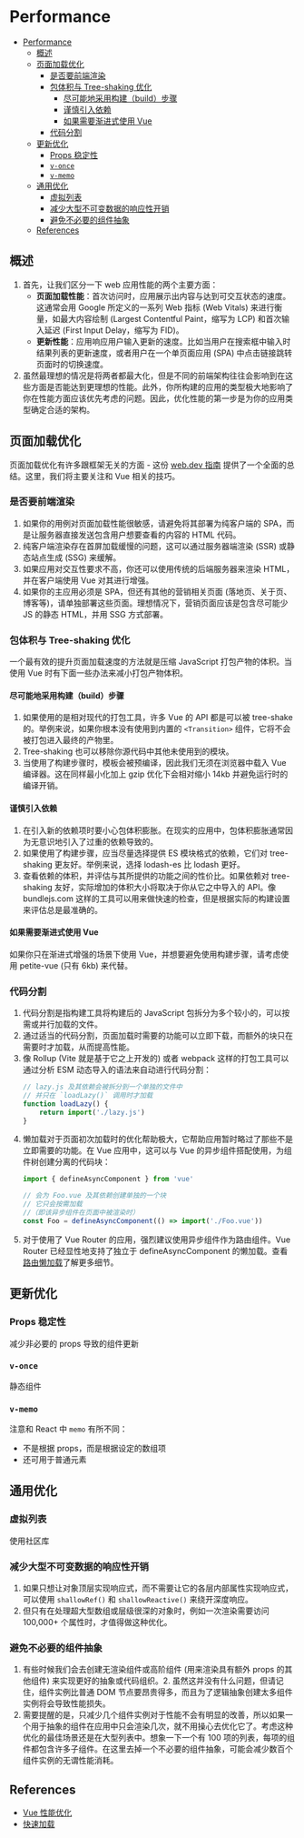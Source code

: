 # Performance


<!-- TOC -->

- [Performance](#performance)
    - [概述](#概述)
    - [页面加载优化​](#页面加载优化​)
        - [是否要前端渲染](#是否要前端渲染)
        - [包体积与 Tree-shaking 优化​](#包体积与-tree-shaking-优化​)
            - [尽可能地采用构建（build）步骤](#尽可能地采用构建build步骤)
            - [谨慎引入依赖](#谨慎引入依赖)
            - [如果需要渐进式使用 Vue](#如果需要渐进式使用-vue)
        - [代码分割​](#代码分割​)
    - [更新优化​](#更新优化​)
        - [Props 稳定性](#props-稳定性)
        - [`v-once`](#v-once)
        - [`v-memo`](#v-memo)
    - [通用优化](#通用优化)
        - [虚拟列表](#虚拟列表)
        - [减少大型不可变数据的响应性开销​](#减少大型不可变数据的响应性开销​)
        - [避免不必要的组件抽象​](#避免不必要的组件抽象​)
    - [References](#references)

<!-- /TOC -->


## 概述
1. 首先，让我们区分一下 web 应用性能的两个主要方面：
    * **页面加载性能**：首次访问时，应用展示出内容与达到可交互状态的速度。这通常会用 Google 所定义的一系列 Web 指标 (Web Vitals) 来进行衡量，如最大内容绘制 (Largest Contentful Paint，缩写为 LCP) 和首次输入延迟 (First Input Delay，缩写为 FID)。
    * **更新性能**：应用响应用户输入更新的速度。比如当用户在搜索框中输入时结果列表的更新速度，或者用户在一个单页面应用 (SPA) 中点击链接跳转页面时的切换速度。
2. 虽然最理想的情况是将两者都最大化，但是不同的前端架构往往会影响到在这些方面是否能达到更理想的性能。此外，你所构建的应用的类型极大地影响了你在性能方面应该优先考虑的问题。因此，优化性能的第一步是为你的应用类型确定合适的架构。


## 页面加载优化​
页面加载优化有许多跟框架无关的方面 - 这份 [web.dev 指南](https://web.dev/fast/) 提供了一个全面的总结。这里，我们将主要关注和 Vue 相关的技巧。

### 是否要前端渲染
1. 如果你的用例对页面加载性能很敏感，请避免将其部署为纯客户端的 SPA，而是让服务器直接发送包含用户想要查看的内容的 HTML 代码。
2. 纯客户端渲染存在首屏加载缓慢的问题，这可以通过服务器端渲染 (SSR) 或静态站点生成 (SSG) 来缓解。
3. 如果应用对交互性要求不高，你还可以使用传统的后端服务器来渲染 HTML，并在客户端使用 Vue 对其进行增强。
4. 如果你的主应用必须是 SPA，但还有其他的营销相关页面 (落地页、关于页、博客等)，请单独部署这些页面。理想情况下，营销页面应该是包含尽可能少 JS 的静态 HTML，并用 SSG 方式部署。

### 包体积与 Tree-shaking 优化​
一个最有效的提升页面加载速度的方法就是压缩 JavaScript 打包产物的体积。当使用 Vue 时有下面一些办法来减小打包产物体积。

#### 尽可能地采用构建（build）步骤
1. 如果使用的是相对现代的打包工具，许多 Vue 的 API 都是可以被 tree-shake 的。举例来说，如果你根本没有使用到内置的 `<Transition>` 组件，它将不会被打包进入最终的产物里。
2. Tree-shaking 也可以移除你源代码中其他未使用到的模块。
3. 当使用了构建步骤时，模板会被预编译，因此我们无须在浏览器中载入 Vue 编译器。这在同样最小化加上 gzip 优化下会相对缩小 14kb 并避免运行时的编译开销。

#### 谨慎引入依赖
1. 在引入新的依赖项时要小心包体积膨胀。在现实的应用中，包体积膨胀通常因为无意识地引入了过重的依赖导致的。
2. 如果使用了构建步骤，应当尽量选择提供 ES 模块格式的依赖，它们对 tree-shaking 更友好。举例来说，选择 lodash-es 比 lodash 更好。
3. 查看依赖的体积，并评估与其所提供的功能之间的性价比。如果依赖对 tree-shaking 友好，实际增加的体积大小将取决于你从它之中导入的 API。像 bundlejs.com 这样的工具可以用来做快速的检查，但是根据实际的构建设置来评估总是最准确的。

#### 如果需要渐进式使用 Vue
如果你只在渐进式增强的场景下使用 Vue，并想要避免使用构建步骤，请考虑使用 petite-vue (只有 6kb) 来代替。

### 代码分割​
1. 代码分割是指构建工具将构建后的 JavaScript 包拆分为多个较小的，可以按需或并行加载的文件。
2. 通过适当的代码分割，页面加载时需要的功能可以立即下载，而额外的块只在需要时才加载，从而提高性能。
3. 像 Rollup (Vite 就是基于它之上开发的) 或者 webpack 这样的打包工具可以通过分析 ESM 动态导入的语法来自动进行代码分割：
    ```js
    // lazy.js 及其依赖会被拆分到一个单独的文件中
    // 并只在 `loadLazy()` 调用时才加载
    function loadLazy() {
        return import('./lazy.js')
    }
    ```
4. 懒加载对于页面初次加载时的优化帮助极大，它帮助应用暂时略过了那些不是立即需要的功能。在 Vue 应用中，这可以与 Vue 的异步组件搭配使用，为组件树创建分离的代码块：
    ```js
    import { defineAsyncComponent } from 'vue'

    // 会为 Foo.vue 及其依赖创建单独的一个块
    // 它只会按需加载
    //（即该异步组件在页面中被渲染时）
    const Foo = defineAsyncComponent(() => import('./Foo.vue'))
    ```
5. 对于使用了 Vue Router 的应用，强烈建议使用异步组件作为路由组件。Vue Router 已经显性地支持了独立于 defineAsyncComponent 的懒加载。查看 [路由懒加载](https://router.vuejs.org/zh/guide/advanced/lazy-loading.html)了解更多细节。   


## 更新优化​
### Props 稳定性
减少非必要的 props 导致的组件更新

### `v-once`
静态组件

### `v-memo`
注意和 React 中 `memo` 有所不同：
* 不是根据 props，而是根据设定的数组项
* 还可用于普通元素


## 通用优化
### 虚拟列表
使用社区库

### 减少大型不可变数据的响应性开销​
1. 如果只想让对象顶层实现响应式，而不需要让它的各层内部属性实现响应式，可以使用 `shallowRef()` 和 `shallowReactive()` 来绕开深度响应。
2. 但只有在处理超大型数组或层级很深的对象时，例如一次渲染需要访问 100,000+ 个属性时，才值得做这种优化。

### 避免不必要的组件抽象​
1. 有些时候我们会去创建无渲染组件或高阶组件 (用来渲染具有额外 props 的其他组件) 来实现更好的抽象或代码组织。2. 虽然这并没有什么问题，但请记住，组件实例比普通 DOM 节点要昂贵得多，而且为了逻辑抽象创建太多组件实例将会导致性能损失。
3. 需要提醒的是，只减少几个组件实例对于性能不会有明显的改善，所以如果一个用于抽象的组件在应用中只会渲染几次，就不用操心去优化它了。考虑这种优化的最佳场景还是在大型列表中。想象一下一个有 100 项的列表，每项的组件都包含许多子组件。在这里去掉一个不必要的组件抽象，可能会减少数百个组件实例的无谓性能消耗。


## References
* [Vue 性能优化](https://cn.vuejs.org/guide/best-practices/performance.html)
* [快速加载](https://zh-hans.legacy.reactjs.org/docs/optimizing-performance.html)